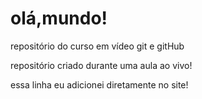 # olá,mundo!
 repositório do curso em vídeo git e gitHub

repositório criado durante uma aula ao vivo!

essa linha eu adicionei diretamente no site!
